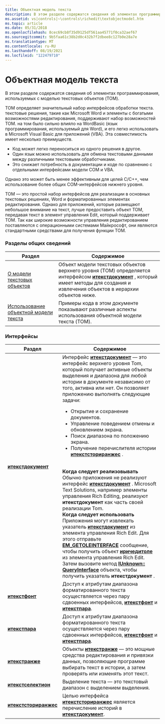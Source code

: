 ```yaml
---
title: Объектная модель текста
description: В этом разделе содержатся сведения об элементах программирования, используемых с моделью текстовых объектов (TOM).
ms.assetid: vs|controls|~\controls\richedit\textobjectmodel.htm
ms.topic: article
ms.date: 05/31/2018
ms.openlocfilehash: 8cec69cb8f35d9125df561aa45771f0ca32aef67
ms.sourcegitcommit: 9b5faa61c38b2d0c432b7f2dbee8c127b0e28a7e
ms.translationtype: MT
ms.contentlocale: ru-RU
ms.lasthandoff: 08/19/2021
ms.locfileid: "122479710"
---
```

# <a name="text-object-model"></a>Объектная модель текста

В этом разделе содержатся сведения об элементах программирования, используемых с моделью текстовых объектов (TOM).

TOM определяет значительный набор интерфейсов обработки текста. текстовые решения, такие как Microsoft Word и элементы с богатыми возможностями редактирования, поддерживают набор возможностей TOM. на том было сильно влияло на WordBasic (язык программирования, используемый для Word), и его легко использовать в Microsoft Visual Basic для приложений (VBA). Эта совместимость имеет несколько преимуществ.

-   Код может легко переноситься из одного решения в другое.
-   Один язык можно использовать для обмена текстовыми данными между различными текстовыми обработчиками.
-   Это снижает потребность в документации и коде по сравнению с отдельными интерфейсами модели COM и VBA.

Однако это может быть менее эффективным для целей C/C++, чем использование более общих COM-интерфейсов нижнего уровня.

TOM — это простой набор интерфейсов для реализации в основных текстовых решениях, Word и форматированных элементах редактирования. Однако для приложений, которые размещают небольшое внимание на текст, лучше предоставить объект TOM, передавая текст в элемент управления Edit, который поддерживает TOM. Так как широкие возможности управления редактированием поставляются с операционными системами Майкрософт, они являются стандартными средствами для получения функции TOM.

### <a name="overviews"></a>Разделы общих сведений



| Раздел                                                          | Содержимое                                                                                                                                                                                                         |
|----------------------------------------------------------------|------------------------------------------------------------------------------------------------------------------------------------------------------------------------------------------------------------------|
| [О модели текстовых объектов](about-text-object-model.md)         | Объект модели текстовых объектов верхнего уровня (TOM) определяется интерфейсом [**итекстдокумент**](/windows/desktop/api/Tom/nn-tom-itextdocument) , который имеет методы для создания и извлечения объектов в иерархии объектов ниже.<br/> |
| [Использование объектной модели текста](using-the-text-object-model.md) | Примеры кода в этом документе показывают различные аспекты использования объектной модели текста (TOM).<br/>                                                                                                          |



 

### <a name="interfaces"></a>Интерфейсы




| Раздел | Содержимое | 
|-------|----------|
| <a href="/windows/desktop/api/Tom/nn-tom-itextdocument"><strong>итекстдокумент</strong></a> | Интерфейс <a href="/windows/desktop/api/Tom/nn-tom-itextdocument"><strong>итекстдокумент</strong></a> — это интерфейс верхнего уровня Tom, который получает активные объекты выделения и диапазона для любой истории в документе независимо от того, активна или нет. Он позволяет приложению выполнять следующие задачи:<ul><li>Открытие и сохранение документов.</li><li>Управление поведением отмены и обновлением экрана.</li><li>Поиск диапазона по положению экрана.</li><li>Получение перечислителя истории <a href="/windows/desktop/api/Tom/nn-tom-itextstoryranges"><strong>итекстсториранжес</strong></a> .</li></ul><br /><strong>Когда следует реализовывать</strong><br /> Обычно приложения не реализуют интерфейс <a href="/windows/desktop/api/Tom/nn-tom-itextdocument"><strong>итекстдокумент</strong></a> . Microsoft Text Solutions, например элементы управления Rich Editing, реализуют <strong>итекстдокумент</strong> как часть своей реализации Tom. <br /><strong>Когда следует использовать</strong><br /> Приложения могут извлекать указатель <a href="/windows/desktop/api/Tom/nn-tom-itextdocument"><strong>итекстдокумент</strong></a> из элемента управления Rich Edit. Для этого отправьте <a href="em-getoleinterface.md"><strong>EM_GETOLEINTERFACE</strong></a> сообщение, чтобы получить объект <a href="/windows/desktop/api/Richole/nn-richole-iricheditole"><strong>иричедитоле</strong></a> из элемента управления Rich Edit. Затем вызовите метод <a href="/windows/desktop/api/unknwn/nf-unknwn-iunknown-queryinterface(q)"><strong>IUnknown:: QueryInterface</strong></a> объекта, чтобы получить указатель <strong>итекстдокумент</strong> .<br /> | 
| <a href="/windows/desktop/api/Tom/nn-tom-itextfont"><strong>итекстфонт</strong></a> | Доступ к атрибутам диапазона форматированного текста осуществляется через пару сдвоенных интерфейсов, <a href="/windows/desktop/api/Tom/nn-tom-itextfont"><strong>итекстфонт</strong></a> и <a href="/windows/desktop/api/Tom/nn-tom-itextpara"><strong>итекстпара</strong></a>.<br /> | 
| <a href="/windows/desktop/api/Tom/nn-tom-itextpara"><strong>итекстпара</strong></a> | Доступ к атрибутам диапазона форматированного текста осуществляется через пару сдвоенных интерфейсов, <a href="/windows/desktop/api/Tom/nn-tom-itextfont"><strong>итекстфонт</strong></a> и <a href="/windows/desktop/api/Tom/nn-tom-itextpara"><strong>итекстпара</strong></a>.<br /> | 
| <a href="/windows/desktop/api/Tom/nn-tom-itextrange"><strong>итекстранже</strong></a> | Объекты <a href="/windows/desktop/api/Tom/nn-tom-itextrange"><strong>итекстранже</strong></a> — это мощные средства редактирования и привязки данных, позволяющие программе выбирать текст в истории, а затем проверять или изменять этот текст.<br /> | 
| <a href="/windows/desktop/api/Tom/nn-tom-itextselection"><strong>итекстселектион</strong></a> | Выделение текста — это текстовый диапазон с выделением выделения.<br /> | 
| <a href="/windows/desktop/api/Tom/nn-tom-itextstoryranges"><strong>итекстсториранжес</strong></a> | Целью интерфейса <a href="/windows/desktop/api/Tom/nn-tom-itextstoryranges"><strong>итекстсториранжес</strong></a> является перечисление историй в <a href="/windows/desktop/api/Tom/nn-tom-itextdocument"><strong>итекстдокумент</strong></a>.<br /> | 




 

 

